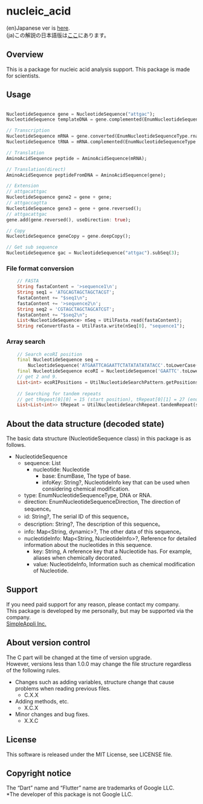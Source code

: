 # nucleic_acid

(en)Japanese ver is [here](https://github.com/MasahideMori-SimpleAppli/nucleic_acid/blob/main/README_JA.md).  
(ja)この解説の日本語版は[ここ](https://github.com/MasahideMori-SimpleAppli/nucleic_acid/blob/main/README_JA.md)にあります。

## Overview
This is a package for nucleic acid analysis support.
This package is made for scientists.

## Usage
```dart

NucleotideSequence gene = NucleotideSequence("attgac");
NucleotideSequence templateDNA = gene.complemented(EnumNucleotideSequenceType.dna);

// Transcription
NucleotideSequence mRNA = gene.converted(EnumNucleotideSequenceType.rna);
NucleotideSequence tRNA = mRNA.complemented(EnumNucleotideSequenceType.rna);

// Translation
AminoAcidSequence peptide = AminoAcidSequence(mRNA);

// Translation(direct)
AminoAcidSequence peptideFromDNA = AminoAcidSequence(gene);

// Extension
// attgacattgac
NucleotideSequence gene2 = gene + gene;
// attgaccagtta
NucleotideSequence gene3 = gene + gene.reversed();
// attgacattgac
gene.add(gene.reversed(), useDirection: true);

// Copy
NucleotideSequence geneCopy = gene.deepCopy();

// Get sub sequence
NucleotideSequence gac = NucleotideSequence("attgac").subSeq(3);
```

### File format conversion
```dart
    // FASTA
    String fastaContent = '>sequence1\n';
    String seq1 = 'ATGCAGTAGCTAGCTACGT';
    fastaContent += "$seq1\n";
    fastaContent += '>sequence2\n';
    String seq2 = 'CGTAGCTAGCTAGCATCGT';
    fastaContent += "$seq2\n";
    List<NucleotideSequence> nSeq = UtilFasta.read(fastaContent);
    String reConvertFasta = UtilFasta.write(nSeq[0], "sequence1");
```

### Array search
```dart
    // Search ecoRI position
    final NucleotideSequence seq =
        NucleotideSequence('ATGAATTCAGAATTCTATATATATATACC'.toLowerCase());
    final NucleotideSequence ecoRI = NucleotideSequence('GAATTC'.toLowerCase());
    // get 2 and 9.
    List<int> ecoRIPositions = UtilNucleotideSearchPattern.getPositions(seq, ecoRI, true);
    
    // Searching for tandem repeats
    // get tRepeat[0][0] = 15 (start position), tRepeat[0][1] = 27 (end position).
    List<List<int>> tRepeat = UtilNucleotideSearchRepeat.tandemRepeat(seq, 2, 2, true);
```

## About the data structure (decoded state)
The basic data structure (NucleotideSequence class) in this package is as follows.
- NucleotideSequence
  - sequence: List
    - nucleotide: Nucleotide
      - base: EnumBase, The type of base.
      - infoKey: String?, NucleotideInfo key that can be used when considering chemical modification.
  - type: EnumNucleotideSequenceType, DNA or RNA.
  - direction: EnumNucleotideSequenceDirection, The direction of sequence。
  - id: String?, The serial ID of this sequence。
  - description: String?, The description of this sequence。
  - info: Map<String, dynamic>?, The other data of this sequence。
  - nucleotideInfo: Map<String, NucleotideInfo>?, Reference for detailed information about the nucleotides in this sequence.
    - key: String, A reference key that a Nucleotide has. For example, aliases when chemically decorated.
    - value: NucleotideInfo, Information such as chemical modification of Nucleotide.

## Support
If you need paid support for any reason, please contact my company.  
This package is developed by me personally, but may be supported via the company.  
[SimpleAppli Inc.](https://simpleappli.com/en/index_en.html)

## About version control
The C part will be changed at the time of version upgrade.  
However, versions less than 1.0.0 may change the file structure regardless of the following rules.  
- Changes such as adding variables, structure change that cause problems when reading previous files.
    - C.X.X
- Adding methods, etc.
    - X.C.X
- Minor changes and bug fixes.
    - X.X.C

## License
This software is released under the MIT License, see LICENSE file.

## Copyright notice
The “Dart” name and “Flutter” name are trademarks of Google LLC.  
*The developer of this package is not Google LLC.